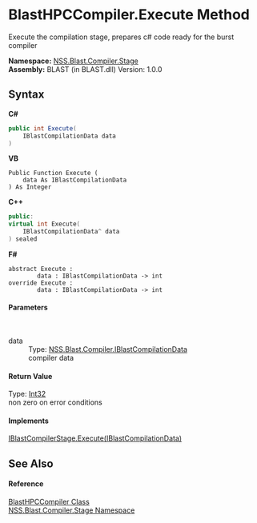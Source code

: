 # BlastHPCCompiler.Execute Method 
 

Execute the compilation stage, prepares c# code ready for the burst compiler

**Namespace:**&nbsp;<a href="f44e629d-16ad-ce78-c6d1-bb239589698b">NSS.Blast.Compiler.Stage</a><br />**Assembly:**&nbsp;BLAST (in BLAST.dll) Version: 1.0.0

## Syntax

**C#**<br />
``` C#
public int Execute(
	IBlastCompilationData data
)
```

**VB**<br />
``` VB
Public Function Execute ( 
	data As IBlastCompilationData
) As Integer
```

**C++**<br />
``` C++
public:
virtual int Execute(
	IBlastCompilationData^ data
) sealed
```

**F#**<br />
``` F#
abstract Execute : 
        data : IBlastCompilationData -> int 
override Execute : 
        data : IBlastCompilationData -> int 
```


#### Parameters
&nbsp;<dl><dt>data</dt><dd>Type: <a href="d2afd70e-15cd-df6e-c1b9-6e1d3e9552bd">NSS.Blast.Compiler.IBlastCompilationData</a><br />compiler data</dd></dl>

#### Return Value
Type: <a href="https://docs.microsoft.com/dotnet/api/system.int32" target="_blank" rel="noopener noreferrer">Int32</a><br />non zero on error conditions

#### Implements
<a href="414b366a-c058-4684-f354-ec98b7ce5ba3">IBlastCompilerStage.Execute(IBlastCompilationData)</a><br />

## See Also


#### Reference
<a href="5743761a-d108-af73-0e23-c99904f76a7a">BlastHPCCompiler Class</a><br /><a href="f44e629d-16ad-ce78-c6d1-bb239589698b">NSS.Blast.Compiler.Stage Namespace</a><br />